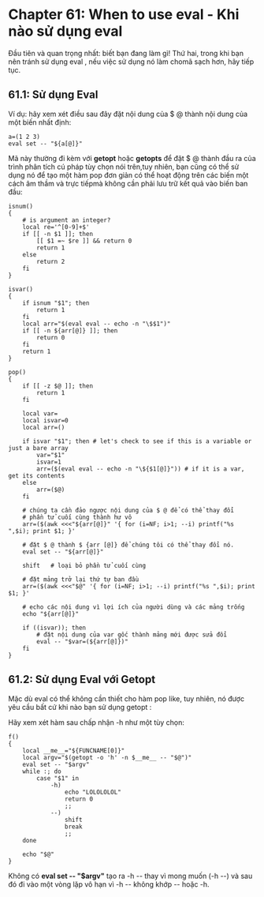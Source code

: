 # Chapter 61: When to use eval - Khi nào sử dụng eval

Đầu tiên và quan trọng nhất: biết bạn đang làm gì! Thứ hai, trong khi bạn nên tránh sử dụng eval , nếu việc sử dụng nó làm chomã sạch hơn, hãy tiếp tục.

## 61.1: Sử dụng Eval

Ví dụ: hãy xem xét điều sau đây đặt nội dung của $ @ thành nội dung của một biến nhất định:

```
a=(1 2 3)
eval set -- "${a[@]}"
```

Mã này thường đi kèm với **getopt** hoặc **getopts** để đặt $ @ thành đầu ra của trình phân tích cú pháp tùy chọn nói trên,tuy nhiên, bạn cũng có thể sử dụng nó để tạo một hàm pop đơn giản có thể hoạt động trên các biến một cách âm thầm và trực tiếpmà không cần phải lưu trữ kết quả vào biến ban đầu:

```
isnum()
{
    # is argument an integer?
    local re='^[0-9]+$'
    if [[ -n $1 ]]; then
        [[ $1 =~ $re ]] && return 0
        return 1
    else
        return 2
    fi
}

isvar()
{
    if isnum "$1"; then
        return 1
    fi
    local arr="$(eval eval -- echo -n "\$$1")"
    if [[ -n ${arr[@]} ]]; then
        return 0
    fi
    return 1
}

pop()
{
    if [[ -z $@ ]]; then
        return 1
    fi

    local var=
    local isvar=0
    local arr=()

    if isvar "$1"; then # let's check to see if this is a variable or just a bare array
        var="$1"
        isvar=1
        arr=($(eval eval -- echo -n "\${$1[@]}")) # if it is a var, get its contents
    else
        arr=($@)
    fi

    # chúng ta cần đảo ngược nội dung của $ @ để có thể thay đổi
    # phần tử cuối cùng thành hư vô
    arr=($(awk <<<"${arr[@]}" '{ for (i=NF; i>1; --i) printf("%s ",$i); print $1; }'

    # đặt $ @ thành $ {arr [@]} để chúng tôi có thể thay đổi nó.
    eval set -- "${arr[@]}"

    shift   # loại bỏ phần tử cuối cùng

    # đặt mảng trở lại thứ tự ban đầu
    arr=($(awk <<<"$@" '{ for (i=NF; i>1; --i) printf("%s ",$i); print $1; }'

    # echo các nội dung vì lợi ích của người dùng và các mảng trống
    echo "${arr[@]}"

    if ((isvar)); then
        # đặt nội dung của var gốc thành mảng mới được sửa đổi
        eval -- "$var=(${arr[@]})"
    fi
}
```

## 61.2: Sử dụng Eval với Getopt

Mặc dù eval có thể không cần thiết cho hàm pop like, tuy nhiên, nó được yêu cầu bất cứ khi nào bạn sử dụng getopt :

Hãy xem xét hàm sau chấp nhận -h như một tùy chọn:

```
f()
{
    local __me__="${FUNCNAME[0]}"
    local argv="$(getopt -o 'h' -n $__me__ -- "$@")"
    eval set -- "$argv"
    while :; do
        case "$1" in
            -h)
                echo "LOLOLOLOL"
                return 0
                ;;
            --)
                shift
                break
                ;;
    done

    echo "$@"
}
```

Không có **eval set -- "$argv"** tạo ra
-h --
thay vì mong muốn (-h --) và sau đó đi vào một vòng lặp vô hạn vì
-h --
không khớp -- hoặc -h.